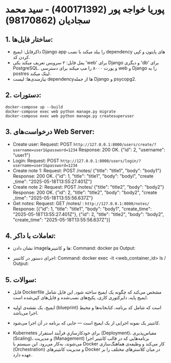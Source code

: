 #  پوریا خواجه پور (400171392) - سید محمد سجادیان (98170862)


## 1. ساختار فایل‌ها:
- داکرفایل: ایمیج Django app را بیلد میکند با نصب dependency های پایتون و کپی کردن کد.
- یمل فایل: ۲ سرویس تعریف میکند یکی 'web' برای Django و دیگری 'db' برای PostgreSQL. و پورت ۸۰۰۰ را مپ میکند برای دسترسی web و Django را به postres لینک میکند.
- نیازمندی‌ها: لیست dependencyها از جمله  Django و psycopg2.

## 2. دستورات:
```
docker-compose up --build
docker-compose exec web python manage.py migrate
docker-compose exec web python manage.py createsuperuser
```


## 3. درخواست‌های Web Server:
- Create user:
  Request: POST `http://127.0.0.1:8000/users/create/?username=user1&password=1234`
  Response: 200 OK. {"id": 2, "username": "user1"}
- Login:
  Request: POST `http://127.0.0.1:8000/users/login/?username=user1&password=1234`
- Create note 1:
  Request: POST /notes/ {"title": "title1", "body": "body1"}
  Response: 200 OK. {"id": 1, "title": "title1", "body": "bodyl", "create _time": "2025-05-18T13:55:27.401Z"}
- Create note 2:
  Request: POST /notes/ {"title": "title2", "body": "body2"}
  Response: 200 OK. {"id": 2, "title": "title2", "body": "body2", "create _time": "2025-05-18T13:55:56.637Z"}
- Get notes:
  Request: GET /notes/ : `http://127.0.0.1:8000/notes/`
  Response: [{"id": 1, "title": "title1", "body": "body1", "create_time": "2025-05-18T13:55:27.401Z"}, {"id": 2, "title": "title2", "body": "body2", "create_time": "2025-05-18T13:55:56.637Z"}]

## 4. تعاملات با داکر:
- نشان دادن imageها و کانتینر‌ها:
  Command: docker ps
  Output: <list of running containers>

- اجرای دستور در کانتینر:
  Command: docker exec -it <web_container_id> ls /
  Output: <list of root directory files>

## 5. سوالات:
- فایل Dockerfile مشخص می‌کند که چگونه یک ایمیج ساخته شود, این فایل شامل ایمیج پایه، دایرکتوری کاری، پکیج‌های نصب‌شده و فایل‌های کپی‌شده است.
- ایمیج، یک نقشه‌ی اولیه (blueprint) است که شامل کد برنامه، کتابخانه‌ها و محیط اجرا می‌باشد.
- کانتینر یک نمونه اجرایی از یک ایمیج است — جایی که برنامه در آن اجرا می‌شود.

- Kubernetes برای خودکارسازیِ فرآیند استقرار (Deployment)، مقیاس‌پذیری (Scaling)، و مدیریت (Management) برنامه‌هایی که در قالب کانتینر اجرا می‌شوند، به‌کار می‌رود. این سیستم با Docker کار می‌کند و وظیفه‌ی هماهنگ‌سازی (Orchestration) و مدیریت کانتینرهای Docker در میان کلاسترهای مختلف را بر عهده دارد.
